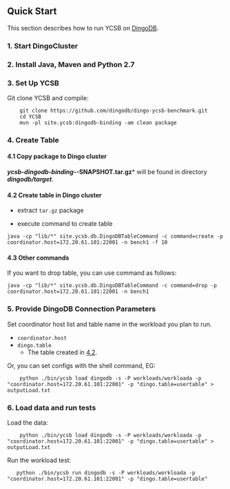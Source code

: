 <!--
Copyright (c) 2014 - 2015 YCSB contributors. All rights reserved.

Licensed under the Apache License, Version 2.0 (the "License"); you
may not use this file except in compliance with the License. You
may obtain a copy of the License at

http://www.apache.org/licenses/LICENSE-2.0

Unless required by applicable law or agreed to in writing, software
distributed under the License is distributed on an "AS IS" BASIS,
WITHOUT WARRANTIES OR CONDITIONS OF ANY KIND, either express or
implied. See the License for the specific language governing
permissions and limitations under the License. See accompanying
LICENSE file.
-->

## Quick Start

This section describes how to run YCSB on [DingoDB](https://github.com/dingodb/dingo). 

### 1. Start DingoCluster

### 2. Install Java, Maven and Python 2.7

### 3. Set Up YCSB

Git clone YCSB and compile:

```shell
    git clone https://github.com/dingodb/dingo-ycsb-benchmark.git
    cd YCSB
    mvn -pl site.ycsb:dingodb-binding -am clean package
```

### 4. Create Table

#### 4.1 Copy package to Dingo cluster

***ycsb-dingodb-binding-*-SNAPSHOT.tar.gz*** will be found in directory ***dingodb/target***.


#### 4.2 Create table in Dingo cluster

- extract `tar.gz` package

- execute command to create table
```shell
java -cp "lib/*" site.ycsb.db.DingoDBTableCommand -c command=create -p coordinator.host=172.20.61.101:22001 -n bench1 -f 10
```

#### 4.3 Other commands

If you want to drop table, you can use command as follows:
```shell
java -cp "lib/*" site.ycsb.db.DingoDBTableCommand -c command=drop -p coordinator.host=172.20.61.101:22001 -n bench1
```

### 5. Provide DingoDB Connection Parameters
    
Set coordinator host list and table name  in the workload you plan to run. 

- `coordinator.host`
- `dingo.table`
  * The table created in [4.2](README.md).

Or, you can set configs with the shell command, EG:

```shell
    python ./bin/ycsb load dingodb -s -P workloads/workloada -p "coordinator.host=172.20.61.101:22001" -p "dingo.table=usertable" > outputLoad.txt
```

### 6. Load data and run tests 

Load the data:

```shell
    python ./bin/ycsb load dingodb -s -P workloads/workloada -p "coordinator.host=172.20.61.101:22001" -p "dingo.table=usertable" > outputLoad.txt
```

Run the workload test:

```shell
   python ./bin/ycsb run dingodb -s -P workloads/workloada -p "coordinator.host=172.20.61.101:22001" -p "dingo.table=usertable"
```
